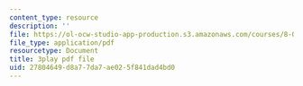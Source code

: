 ```yaml
---
content_type: resource
description: ''
file: https://ol-ocw-studio-app-production.s3.amazonaws.com/courses/8-06-quantum-physics-iii-spring-2018/27804649d8a77da7ae025f841dad4bd0_KYabRbRR-dU.pdf
file_type: application/pdf
resourcetype: Document
title: 3play pdf file
uid: 27804649-d8a7-7da7-ae02-5f841dad4bd0
---
```

